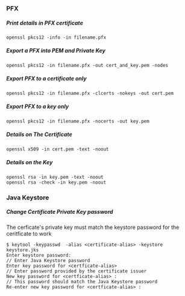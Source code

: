 ### PFX 

##### Print details in PFX certificate  
```
openssl pkcs12 -info -in filename.pfx
```

##### Export a PFX into PEM and Private Key
```
openssl pkcs12 -in filename.pfx -out cert_and_key.pem -nodes
```

##### Export PFX to a certificate only
```
openssl pkcs12 -in filename.pfx -clcerts -nokeys -out cert.pem
```

##### Export PFX to a key only
```
openssl pkcs12 -in filename.pfx -nocerts -out key.pem
```

##### Details on The Certificate
```
openssl x509 -in cert.pem -text -noout
```

##### Details on the Key
```
openssl rsa -in key.pem -text -noout
openssl rsa -check -in key.pem -noout
```

### Java Keystore

##### Change Certificate Private Key password 
The cerficate's private key must match the keystore password for the ceritficate to work

```
$ keytool -keypasswd  -alias <certificate-alias> -keystore keystore.jks
Enter keystore password:                                                    // Enter Java Keystore password
Enter key password for <certficate-alias>                                   // Enter password provided by the certificate issuer
New key password for <certficate-alias> :                                   // This password should match the Java Keystore password
Re-enter new key password for <certficate-alias> :
```

